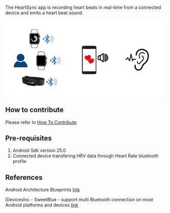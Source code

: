 
The HeartSync app is recording heart beats in real-time from a connected device and emits a heart beat sound.

<img src="documentation/overview_heart_sync.png" width="600">  

## How to contribute

Please refer to [How To Contribute](https://github.com//blob/master/CONTRIBUTING.md)

## Pre-requisites
1. Android Sdk version 25.0
2. Connected device transfering HRV data through Heart Rate bluetooth profile
## References

Android Architecture Blueprints
[link](https://github.com/googlesamples/android-architecture)

iDevicesInc - SweetBlue - support multi Bluetooth connection on most Android platforms and devices
[link](https://github.com/iDevicesInc/SweetBlue)
